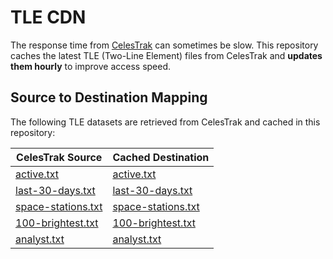 # TLE CDN

The response time from [CelesTrak](https://celestrak.org/NORAD/elements/) can sometimes be slow. 
This repository caches the latest TLE (Two-Line Element) files from CelesTrak and **updates them hourly** 
to improve access speed.

## Source to Destination Mapping

The following TLE datasets are retrieved from CelesTrak and cached in this repository:

| CelesTrak Source                                                                                    | Cached Destination                                                                                        |
|-----------------------------------------------------------------------------------------------------|-----------------------------------------------------------------------------------------------------------|
| [active.txt](https://celestrak.org/NORAD/elements/gp.php?GROUP=active&FORMAT=tle)                   | [active.txt](https://raw.githubusercontent.com/mrmykey/tlecdn/refs/heads/main/active.txt)                 |
| [last-30-days.txt](https://celestrak.org/NORAD/elements/gp.php?GROUP=last-30-days&FORMAT=tle)       | [last-30-days.txt](https://raw.githubusercontent.com/mrmykey/tlecdn/refs/heads/main/last-30-days.txt)     |
| [space-stations.txt](https://celestrak.org/NORAD/elements/gp.php?GROUP=stations&FORMAT=tle)         | [space-stations.txt](https://raw.githubusercontent.com/mrmykey/tlecdn/refs/heads/main/space-stations.txt) |
| [100-brightest.txt](https://celestrak.org/NORAD/elements/gp.php?GROUP=visual&FORMAT=tle)            | [100-brightest.txt](https://raw.githubusercontent.com/mrmykey/tlecdn/refs/heads/main/100-brightest.txt)   |
| [analyst.txt](https://celestrak.org/NORAD/elements/gp.php?GROUP=analyst&FORMAT=tle)                 | [analyst.txt](https://raw.githubusercontent.com/mrmykey/tlecdn/refs/heads/main/analyst.txt)               |

